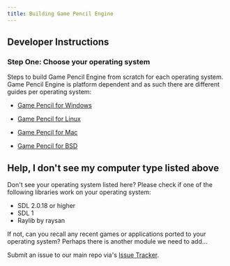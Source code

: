```yaml
---
title: Building Game Pencil Engine 
---
```


## Developer Instructions

### Step One: Choose your operating system

Steps to build Game Pencil Engine from scratch for each operating system.
Game Pencil Engine is platform dependent and as such there are different guides per operating system:

* [Game Pencil for Windows](quick-start-guide/building-windows)

* [Game Pencil for Linux](quick-start-guide/building-linux)

* [Game Pencil for Mac](quick-start-guide/building-mac)

* [Game Pencil for BSD](quick-start-guide/building-bsd)

## Help, I don't see my computer type listed above

Don't see your operating system listed here? Please check if one of the following libraries work on your operating system:

* SDL 2.0.18 or higher
* SDL 1
* Raylib by raysan

If not, can you recall any recent games or applications ported to your operating system?
Perhaps there is another module we need to add...

Submit an issue to our main repo via's [Issue Tracker](https://github.com/pawbyte/Game-Pencil-Engine-Editor/issues/new).

